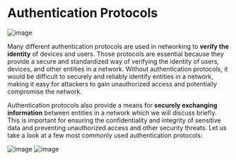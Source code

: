 # Authentication Protocols

![image](https://github.com/user-attachments/assets/bc8c8e49-2b5e-4622-b81f-86c7568641b0)

Many different authentication protocols are used in networking to **verify the identity** of devices and users. Those protocols are essential because they provide a secure and standardized way of verifying the identity of users, devices, and other entities in a network. Without authentication protocols, it would be difficult to securely and reliably identify entities in a network, making it easy for attackers to gain unauthorized access and potentially compromise the network.

Authentication protocols also provide a means for **securely exchanging information** between entities in a network which we will discuss briefly. This is important for ensuring the confidentiality and integrity of sensitive data and preventing unauthorized access and other security threats. Let us take a look at a few most commonly used authentication protocols:

![image](https://github.com/user-attachments/assets/f61bd3b9-4a2f-4066-8b70-11f79570ada0)
![image](https://github.com/user-attachments/assets/8023b63f-19cf-476d-b05a-06bb7097eb27)

